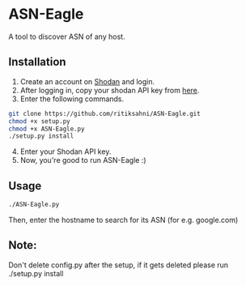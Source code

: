 # ASN-Eagle
A tool to discover ASN of any host.

## Installation

1. Create an account on [Shodan](https://www.shodan.io/) and login.
2. After logging in, copy your shodan API key from [here](https://account.shodan.io/).
3. Enter the following commands.
```bash
git clone https://github.com/ritiksahni/ASN-Eagle.git
chmod +x setup.py
chmod +x ASN-Eagle.py
./setup.py install
```
4. Enter your Shodan API key.
5. Now, you're good to run ASN-Eagle :)


## Usage
```bash
./ASN-Eagle.py
```
Then, enter the hostname to search for its ASN (for e.g. google.com)

## Note:
Don't delete config.py after the setup, if it gets deleted please run ./setup.py install
